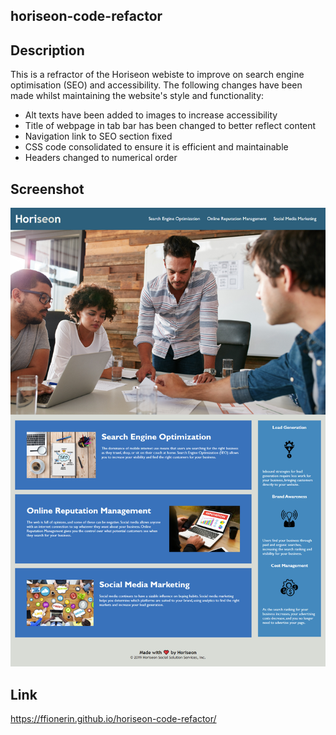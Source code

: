 ## horiseon-code-refactor

## Description

This is a refractor of the Horiseon webiste to improve on search engine optimisation (SEO) and accessibility. The following changes have been made whilst maintaining the website's style and functionality:
* Alt texts have been added to images to increase accessibility 
* Title of webpage in tab bar has been changed to better reflect content
* Navigation link to SEO section fixed
* CSS code consolidated to ensure it is efficient and maintainable
* Headers changed to numerical order

## Screenshot

![Screenshot of Horiseon website](assets\screencapture-ffionerin-github-io-horiseon-code-refactor-2022-11-23-19_14_04.png)

## Link 

https://ffionerin.github.io/horiseon-code-refactor/
